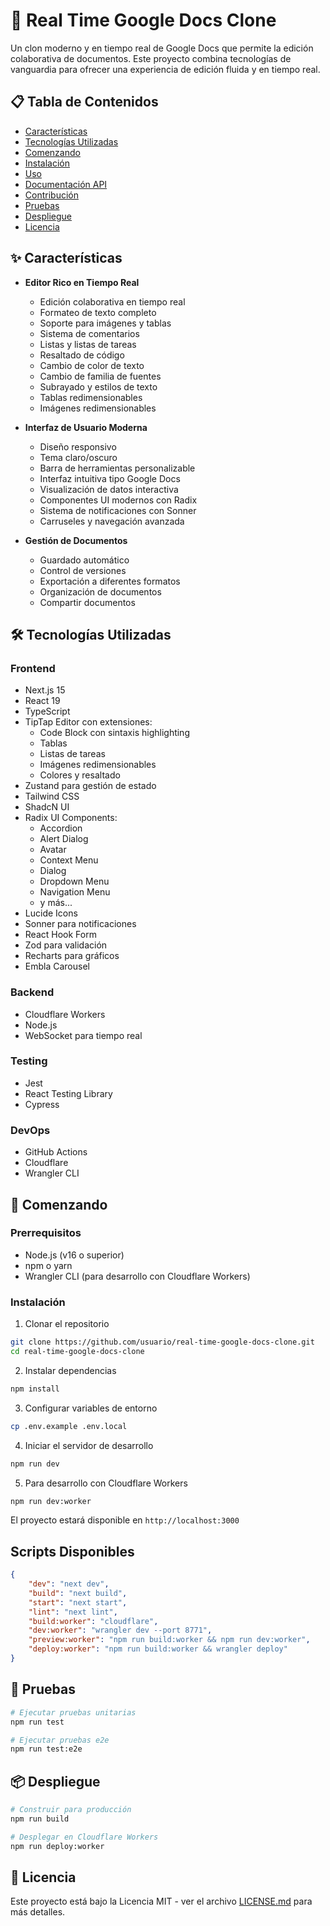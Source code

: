 # 🚀 Real Time Google Docs Clone

Un clon moderno y en tiempo real de Google Docs que permite la edición colaborativa de documentos. Este proyecto combina tecnologías de vanguardia para ofrecer una experiencia de edición fluida y en tiempo real.

## 📋 Tabla de Contenidos

- [Características](#características)
- [Tecnologías Utilizadas](#tecnologías-utilizadas)
- [Comenzando](#comenzando)
- [Instalación](#instalación)
- [Uso](#uso)
- [Documentación API](#documentación-api)
- [Contribución](#contribución)
- [Pruebas](#pruebas)
- [Despliegue](#despliegue)
- [Licencia](#licencia)

## ✨ Características

- **Editor Rico en Tiempo Real**

  - Edición colaborativa en tiempo real
  - Formateo de texto completo
  - Soporte para imágenes y tablas
  - Sistema de comentarios
  - Listas y listas de tareas
  - Resaltado de código
  - Cambio de color de texto
  - Cambio de familia de fuentes
  - Subrayado y estilos de texto
  - Tablas redimensionables
  - Imágenes redimensionables

- **Interfaz de Usuario Moderna**

  - Diseño responsivo
  - Tema claro/oscuro
  - Barra de herramientas personalizable
  - Interfaz intuitiva tipo Google Docs
  - Visualización de datos interactiva
  - Componentes UI modernos con Radix
  - Sistema de notificaciones con Sonner
  - Carruseles y navegación avanzada

- **Gestión de Documentos**
  - Guardado automático
  - Control de versiones
  - Exportación a diferentes formatos
  - Organización de documentos
  - Compartir documentos

## 🛠 Tecnologías Utilizadas

### Frontend

- Next.js 15
- React 19
- TypeScript
- TipTap Editor con extensiones:
  - Code Block con sintaxis highlighting
  - Tablas
  - Listas de tareas
  - Imágenes redimensionables
  - Colores y resaltado
- Zustand para gestión de estado
- Tailwind CSS
- ShadcN UI
- Radix UI Components:
  - Accordion
  - Alert Dialog
  - Avatar
  - Context Menu
  - Dialog
  - Dropdown Menu
  - Navigation Menu
  - y más...
- Lucide Icons
- Sonner para notificaciones
- React Hook Form
- Zod para validación
- Recharts para gráficos
- Embla Carousel

### Backend

- Cloudflare Workers
- Node.js
- WebSocket para tiempo real

### Testing

- Jest
- React Testing Library
- Cypress

### DevOps

- GitHub Actions
- Cloudflare
- Wrangler CLI

## 🚀 Comenzando

### Prerrequisitos

- Node.js (v16 o superior)
- npm o yarn
- Wrangler CLI (para desarrollo con Cloudflare Workers)

### Instalación

1. Clonar el repositorio

```bash
git clone https://github.com/usuario/real-time-google-docs-clone.git
cd real-time-google-docs-clone
```

2. Instalar dependencias

```bash
npm install
```

3. Configurar variables de entorno

```bash
cp .env.example .env.local
```

4. Iniciar el servidor de desarrollo

```bash
npm run dev
```

5. Para desarrollo con Cloudflare Workers

```bash
npm run dev:worker
```

El proyecto estará disponible en `http://localhost:3000`

## Scripts Disponibles

```json
{
	"dev": "next dev",
	"build": "next build",
	"start": "next start",
	"lint": "next lint",
	"build:worker": "cloudflare",
	"dev:worker": "wrangler dev --port 8771",
	"preview:worker": "npm run build:worker && npm run dev:worker",
	"deploy:worker": "npm run build:worker && wrangler deploy"
}
```

## 🧪 Pruebas

```bash
# Ejecutar pruebas unitarias
npm run test

# Ejecutar pruebas e2e
npm run test:e2e
```

## 📦 Despliegue

```bash
# Construir para producción
npm run build

# Desplegar en Cloudflare Workers
npm run deploy:worker
```

## 📄 Licencia

Este proyecto está bajo la Licencia MIT - ver el archivo [LICENSE.md](LICENSE.md) para más detalles.
